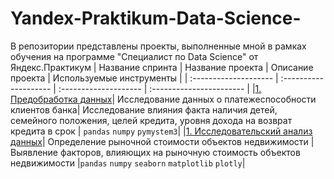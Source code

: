 # Yandex-Praktikum-Data-Science-
В репозитории представлены проекты, выполненные мной в рамках обучения на программе "Специалист по Data Science"  от Яндекс.Практикум
| Название спринта        | Название проекта      | Описание проекта      | Используемые инструменты |
| :--------------------   | :-------------------- | :-------------------- | :----------------------- |
|[1. Предобработка данных](https://github.com/FaridaIsk/Yandex-Praktikum-Data-Science-/tree/main/1.%20%D0%9F%D1%80%D0%B5%D0%B4%D0%BE%D0%B1%D1%80%D0%B0%D0%B1%D0%BE%D1%82%D0%BA%D0%B0%20%D0%B4%D0%B0%D0%BD%D0%BD%D1%8B%D1%85)| Исследование данных о платежеспособности клиентов банка| Исследование влияния факта наличия детей, семейного положения, целей кредита, уровня дохода на возврат кредита в срок | `pandas` `numpy` `pymystem3`|
|[1. Исследовательский анализ данных](https://github.com/FaridaIsk/Yandex-Praktikum-Data-Science-/tree/main/2.%20%D0%98%D1%81%D1%81%D0%BB%D0%B5%D0%B4%D0%BE%D0%B2%D0%B0%D1%82%D0%B5%D0%BB%D1%8C%D1%81%D0%BA%D0%B8%D0%B9%20%D0%B0%D0%BD%D0%B0%D0%BB%D0%B8%D0%B7%20%D0%B4%D0%B0%D0%BD%D0%BD%D1%8B%D1%85)| Определение рыночной стоимости объектов недвижимости |Выявление факторов, влияющих на рыночную стоимость объектов недвижимости |`pandas` `numpy` `seaborn` `matplotlib` `plotly`|
